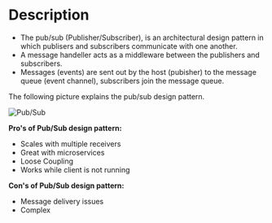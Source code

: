 # Description


- The pub/sub (Publisher/Subscriber), is an architectural design pattern in which publisers and subscribers communicate with one another.
- A message handeller acts as a middleware between the publishers and subscribers.
- Messages (events) are sent out by the host (pubisher) to the message queue (event channel), subscribers join the message queue.

The following picture explains the pub/sub design pattern.

![Pub/Sub](/modules_new/resources/PubSub.PNG)


**Pro's of Pub/Sub design pattern:**

- Scales with multiple receivers
- Great with microservices
- Loose Coupling
- Works while client is not running


**Con's of Pub/Sub design pattern:**

- Message delivery issues
- Complex

